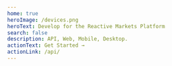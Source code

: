 ```yaml
---
home: true
heroImage: /devices.png
heroText: Develop for the Reactive Markets Platform
search: false
description: API, Web, Mobile, Desktop.
actionText: Get Started →
actionLink: /api/
---
```

